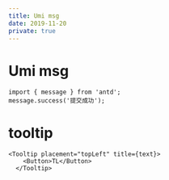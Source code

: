 ```yaml
---
title: Umi msg
date: 2019-11-20
private: true
---
```

# Umi msg

    import { message } from 'antd';
    message.success('提交成功');

# tooltip

    <Tooltip placement="topLeft" title={text}>
        <Button>TL</Button>
      </Tooltip>